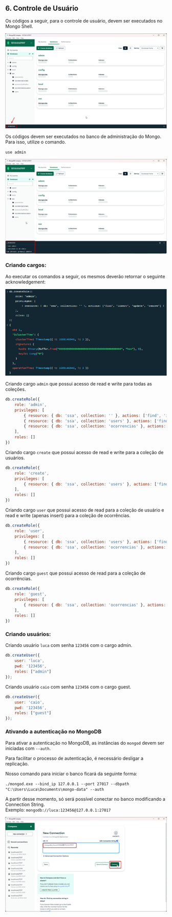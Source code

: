 ## 6. Controle de Usuário

Os códigos a seguir, para o controle de usuário, devem ser executados no Mongo Shell.

![img_15.png](resources/mongosh.png)

Os códigos devem ser executados no banco de administração do Mongo. Para isso, utilize o comando.

`use admin`

![img_16.png](resources/use_admin.png)

### Criando cargos:

Ao executar os comandos a seguir, os mesmos deverão retornar o seguinte acknowledgement:

![img_17.png](resources/ack.png)

Criando cargo `admin` que possui acesso de read e write para todas as coleções.
```js
db.createRole({
    role: 'admin',
    privileges: [
        { resource: { db: 'ssa', collection: '' }, actions: ['find', 'insert', 'update', 'remove'] },
        { resource: { db: 'ssa', collection: 'users' }, actions: ['find', 'insert', 'update', 'remove'] },
        { resource: { db: 'ssa', collection: 'ocorrencias' }, actions: ['find', 'insert', 'update', 'remove'] }
    ],
    roles: []
})
```
Criando cargo `create` que possui acesso de read e write para a coleção de usuários.
```js
db.createRole({
    role: 'create',
    privileges: [
        { resource: { db: 'ssa', collection: 'users' }, actions: ['find', 'insert', 'update', 'remove'] }
    ],
    roles: []
})
```
Criando cargo `user` que possui acesso de read para a coleção de usuário e read e write (apenas insert) para a coleção de ocorrências.
```js
db.createRole({
    role: 'user',
    privileges: [
        { resource: { db: 'ssa', collection: 'users' }, actions: ['find'] },
        { resource: { db: 'ssa', collection: 'ocorrencias' }, actions: ['find', 'insert'] }
    ],
    roles: []
})
```
Criando cargo `guest` que possui acesso de read para a coleção de ocorrências.
```js
db.createRole({
    role: 'guest',
    privileges: [
        { resource: { db: 'ssa', collection: 'ocorrencias' }, actions: ['find'] }
    ],
    roles: []
})
```

### Criando usuários:

Criando usuário `luca` com senha `123456` com o cargo admin.
```js
db.createUser({
    user: 'luca',
    pwd: '123456',
    roles: ["admin"]
});
```
Criando usuário `caio` com senha `123456` com o cargo guest.
```js
db.createUser({
    user: 'caio',
    pwd: '123456',
    roles: ["guest"]
});
```

### Ativando a autenticação no MongoDB

Para ativar a autenticação no MongoDB, as instâncias do `mongod` devem ser iniciadas com `--auth`.

Para facilitar o processo de autenticação, é necessário desligar a replicação.

Nosso comando para iniciar o banco ficará da seguinte forma:

`./mongod.exe --bind_ip 127.0.0.1 --port 27017 --dbpath "C:\Users\Luca\Documents\mongo-data" --auth`

A partir desse momento, só será possível conectar no banco modificando a Connection String.<br>
Exemplo: `mongodb://luca:123456@127.0.0.1:27017`

![img_18.png](resources/auth_conn.png)
